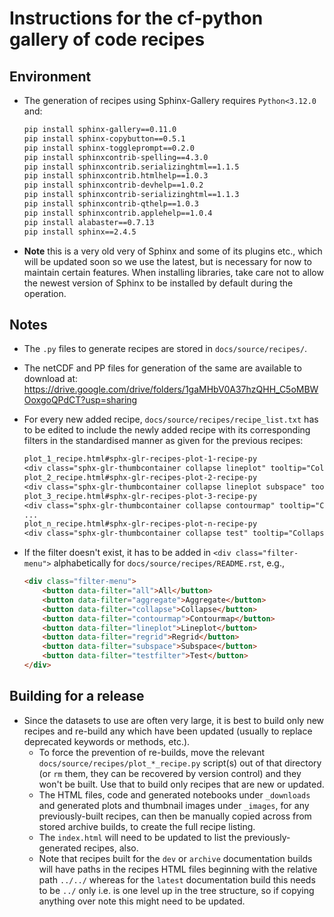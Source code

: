 # Instructions for the cf-python gallery of code recipes

## Environment

* The generation of recipes using Sphinx-Gallery requires `Python<3.12.0` and:

  ```txt
  pip install sphinx-gallery==0.11.0
  pip install sphinx-copybutton==0.5.1
  pip install sphinx-toggleprompt==0.2.0
  pip install sphinxcontrib-spelling==4.3.0
  pip install sphinxcontrib.serializinghtml==1.1.5
  pip install sphinxcontrib.htmlhelp==1.0.3
  pip install sphinxcontrib-devhelp==1.0.2
  pip install sphinxcontrib-serializinghtml==1.1.3
  pip install sphinxcontrib-qthelp==1.0.3
  pip install sphinxcontrib.applehelp==1.0.4
  pip install alabaster==0.7.13
  pip install sphinx==2.4.5
  ```
  
* **Note** this is a very old very of Sphinx and some of its plugins etc., which will be updated soon so we
use the latest, but is necessary for now to maintain certain features. When installing libraries, take
care not to allow the newest version of Sphinx to be installed by default during the operation.


## Notes

* The `.py` files to generate recipes are stored in `docs/source/recipes/`.
  
* The netCDF and PP files for generation of the same are available to download at: 
  https://drive.google.com/drive/folders/1gaMHbV0A37hzQHH_C5oMBWOoxgoQPdCT?usp=sharing

* For every new added recipe, `docs/source/recipes/recipe_list.txt` has to be
  edited to include the newly added recipe with its corresponding filters in the
  standardised manner as given for the previous recipes:

  ```txt
  plot_1_recipe.html#sphx-glr-recipes-plot-1-recipe-py
  <div class="sphx-glr-thumbcontainer collapse lineplot" tooltip="Collapse, Lineplot">
  plot_2_recipe.html#sphx-glr-recipes-plot-2-recipe-py
  <div class="sphx-glr-thumbcontainer collapse lineplot subspace" tooltip="Collapse, Lineplot, Subspace">
  plot_3_recipe.html#sphx-glr-recipes-plot-3-recipe-py
  <div class="sphx-glr-thumbcontainer collapse contourmap" tooltip="Collapse, Contourmap">
  ...
  plot_n_recipe.html#sphx-glr-recipes-plot-n-recipe-py
  <div class="sphx-glr-thumbcontainer collapse test" tooltip="Collapse, Test">
  ```

* If the filter doesn't exist, it has to be added in `<div class="filter-menu">` 
  alphabetically for `docs/source/recipes/README.rst`, e.g.,

  ```html
  <div class="filter-menu">
      <button data-filter="all">All</button>
      <button data-filter="aggregate">Aggregate</button>
      <button data-filter="collapse">Collapse</button>
      <button data-filter="contourmap">Contourmap</button>
      <button data-filter="lineplot">Lineplot</button>
      <button data-filter="regrid">Regrid</button>
      <button data-filter="subspace">Subspace</button>
      <button data-filter="testfilter">Test</button>
  </div>
  ```


## Building for a release

* Since the datasets to use are often very large, it is best to build only new recipes and re-build any
  which have been updated (usually to replace deprecated keywords or methods, etc.).
  * To force the prevention of re-builds, move the relevant `docs/source/recipes/plot_*_recipe.py` script(s)
  out of that directory (or `rm` them, they can be recovered by version control) and they won't be built.
  Use that to build only recipes that are new or updated.
  * The HTML files, code and generated notebooks under `_downloads` and generated plots
     and thumbnail images under  `_images`, for any previously-built recipes, can then be manually copied
     across from stored archive builds, to create the full recipe listing.
  * The `index.html` will need to be updated to list the previously-generated recipes, also.
  * Note that recipes built for the `dev` or `archive` documentation builds will have paths in the
     recipes HTML files beginning with the relative path `../../` whereas for the `latest` documentation
     build this needs to be `../` only i.e. is one level up in the tree structure, so if copying anything over
     note this might need to be updated.
